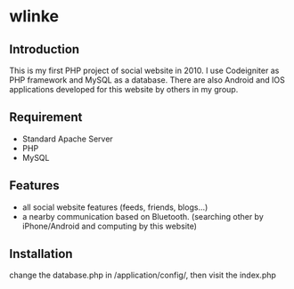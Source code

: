 wlinke
======

## Introduction

This is my first PHP project of social website in 2010. I use Codeigniter as PHP framework and MySQL as a database. There are also Android and IOS applications developed for this website by others in my group.

## Requirement

- Standard Apache Server
- PHP
- MySQL

## Features

- all social website features (feeds, friends, blogs...)
- a nearby communication based on Bluetooth. (searching other by iPhone/Android and computing by this website)

## Installation

change the database.php in /application/config/, then visit the index.php


